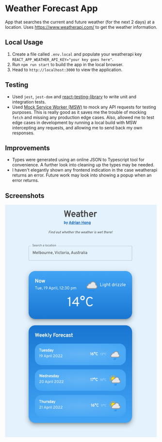 # Weather Forecast App

App that searches the current and future weather (for the next 2 days) at a location. Uses https://www.weatherapi.com/ to get the weather information.

## Local Usage

1. Create a file called `.env.local` and populate your weatherapi key `REACT_APP_WEATHER_API_KEY="your key goes here"`.
2. Run `npm run start` to build the app in the local browser.
3. Head to `http://localhost:3000` to view the application.

## Testing

- Used `jest`, `jest-dom` and [react-testing-library](https://testing-library.com/) to write unit and integration tests.
- Used [Mock Service Worker (MSW)](https://mswjs.io/) to mock any API requests for testing purposes. This is really good as it saves me the trouble of mocking `fetch` and missing any production edge cases. Also, allowed me to test edge cases in development by running a local build with MSW intercepting any requests, and allowing me to send back my own responses.

## Improvements

- Types were generated using an online JSON to Typescript tool for convenience. A further look into cleaning up the types may be needed.
- I haven't elegantly shown any frontend indication in the case weatherapi returns an error. Future work may look into showing a popup when an error returns.

## Screenshots

<img src="./public/example.png " width="500" />
